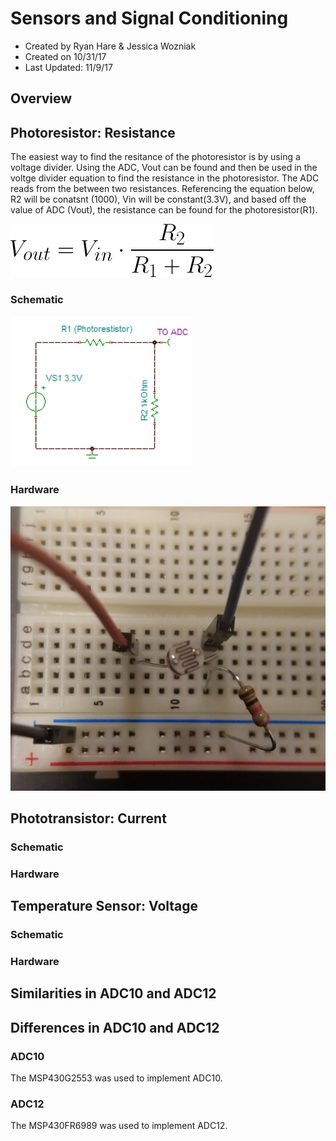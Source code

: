 # Sensors and Signal Conditioning
* Created by Ryan Hare & Jessica Wozniak
* Created on 10/31/17
* Last Updated: 11/9/17

## Overview 

## Photoresistor: Resistance
The easiest way to find the resitance of the photoresistor is by using a voltage divider. Using the ADC, Vout can be found and then be used in the voltge divider equation to find the resistance in the photoresistor. The ADC reads from the between two resistances. Referencing the equation below, R2 will be conatsnt (1000), Vin will be constant(3.3V), and based off the value of ADC (Vout), the resistance can be found for the photoresistor(R1). 


![Alt Text](https://github.com/RU09342/lab-5-sensing-the-world-around-you-sensor-squad/blob/master/Photos/Voltage%20Divider.png)

### Schematic 


![Alt Text](https://github.com/RU09342/lab-5-sensing-the-world-around-you-sensor-squad/blob/master/Photos/Photoresistor.PNG)
### Hardware


![Alt Text](https://github.com/RU09342/lab-5-sensing-the-world-around-you-sensor-squad/blob/master/Photos/photoresistor.jpg) 

## Phototransistor: Current 
### Schematic 
### Hardware

## Temperature Sensor: Voltage
### Schematic 
### Hardware
## Similarities in ADC10 and ADC12

## Differences in ADC10 and ADC12
### ADC10
The MSP430G2553 was used to implement ADC10.
### ADC12
The MSP430FR6989 was used to implement ADC12.


